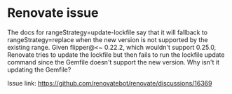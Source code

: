 # Renovate issue

The docs for rangeStrategy=update-lockfile say that it will fallback to rangeStrategy=replace when the new version is not supported by the existing range. Given flipper@<~ 0.22.2, which wouldn't support 0.25.0, Renovate tries to update the lockfile but then fails to run the lockfile update command since the Gemfile doesn't support the new version. Why isn't it updating the Gemfile?

Issue link: https://github.com/renovatebot/renovate/discussions/16369

